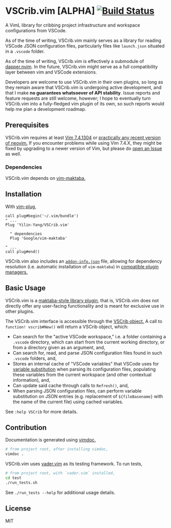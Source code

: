 VSCrib.vim [ALPHA] [![Build Status](https://travis-ci.com/Yilin-Yang/VSCrib.vim.svg?branch=master)](https://travis-ci.com/Yilin-Yang/VSCrib.vim)
================================================================================
A VimL library for cribbing project infrastructure and workspace configurations
from VSCode.

As of the time of writing, VSCrib.vim mainly serves as a library for reading
VSCode JSON configuration files, particularly files like `launch.json` situated
in a `.vscode` folder.

As of the time of writing, VSCrib.vim is effectively a submodule of [dapper.nvim](https://github.com/Yilin-Yang/dapper.nvim).
In the future, VSCrib.vim might serve as a full compatibility layer between vim and
VSCode extensions.

Developers are welcome to use VSCrib.vim in their own plugins, so long as they
remain aware that VSCrib.vim is undergoing active development, and that I make **no
guarantees whatsoever of API stability**. Issue reports and feature requests are
still welcome, however; I hope to eventually turn VSCrib.vim into a fully-fledged
vim plugin of its own, so such reports would help me plan a development roadmap.

Prerequisites
--------------------------------------------------------------------------------
VSCrib.vim requires at least [Vim 7.4.1304](https://github.com/vim/vim/commit/7823a3bd2eed6ff9e544d201de96710bd5344aaf)
or [practically any recent version of neovim.](https://github.com/neovim/neovim/commit/4dcd19d9bc2417051ddbda177010ca8c0cb2cf73)
If you encounter problems while using Vim 7.4.X, they might be fixed by
upgrading to a newer version of Vim, but please do [open an Issue](https://github.com/Yilin-Yang/VSCrib.vim/issues)
as well.

### Dependencies

VSCrib.vim depends on [vim-maktaba.](https://github.com/google/vim-maktaba/)

Installation
--------------------------------------------------------------------------------

With [vim-plug](https://github.com/junegunn/vim-plug),

```vim
call plug#begin('~/.vim/bundle')
" ...
Plug 'Yilin-Yang/VSCrib.vim'

  " dependencies
  Plug 'Google/vim-maktaba'

" ...
call plug#end()
```

VSCrib.vim also includes an [`addon-info.json`](https://github.com/google/vim-maktaba/wiki/Creating-Vim-Plugins-with-Maktaba#plugin_metadata)
file, allowing for dependency resolution (i.e. automatic installation of
`vim-maktaba`) in [compatible plugin managers.](https://github.com/MarcWeber/vim-addon-manager)

Basic Usage
--------------------------------------------------------------------------------
VSCrib.vim is a [maktaba-style library plugin](https://github.com/google/vim-maktaba/blob/ffdb1a5a9921f7fd722c84d0f60e166f9916b67d/vroom/libraries.vroom),
that is, VSCrib.vim does not directly offer any user-facing functionality and is
meant for exclusive use in other plugins.

The VSCrib.vim interface is accessible through the [VSCrib object.](./autoload/vscrib.vim)
A call to `function! vscrib#New()` will return a VSCrib object, which:

- Can search for the "active VSCode workspace," i.e. a folder containing a `.vscode`
  directory, which can start from the current working directory, or from
  a directory given as an argument, and,
- Can search for, read, and parse JSON configuration files found in such
  `.vscode` folders, and,
- Stores an internal cache of "VSCode variables" that VSCode uses for [variable
  substitution](https://code.visualstudio.com/docs/editor/variables-reference)
  when parsing its configuration files, populating these variables from the
  current workspace (and other contextual information), and,
- Can update said cache through calls to `Refresh()`, and,
- When parsing JSON configuration files, can perform variable substitution on
  JSON entries (e.g. replacement of `${fileBasename}` with the name of the
  current file) using cached variables.

See `:help VSCrib` for more details.

Contribution
--------------------------------------------------------------------------------
Documentation is generated using [vimdoc.](https://github.com/google/vimdoc)

```bash
# from project root, after installing vimdoc,
vimdoc .
```

VSCrib.vim uses [vader.vim](https://github.com/junegunn/vader.vim) as its
testing framework. To run tests,

```bash
# from project root, with `vader.vim` installed,
cd test
./run_tests.sh
```

See `./run_tests --help` for additional usage details.

License
--------------------------------------------------------------------------------
MIT
